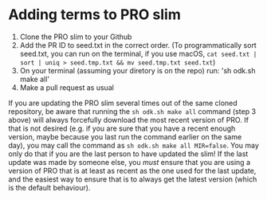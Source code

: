 # Adding terms to PRO slim 

1. Clone the PRO slim to your Github
2. Add the PR ID to seed.txt in the correct order. (To programmatically sort seed.txt, you can run on the terminal, if you use macOS, `cat seed.txt | sort | uniq > seed.tmp.txt && mv seed.tmp.txt seed.txt`)
3. On your terminal (assuming your diretory is on the repo) run: 'sh odk.sh make all'
4. Make a pull request as usual

If you are updating the PRO slim several times out of the same cloned
repository, be aware that running the `sh odk.sh make all` command (step
3 above) will always forcefully download the most recent version of PRO.
If that is not desired (e.g. if you are sure that you have a recent
enough version, maybe because you last run the command earlier on the
same day), you may call the command as `sh odk.sh make all MIR=false`.
You may only do that if you are the last person to have updated the
slim! If the last update was made by someone else, you _must_ ensure
that you are using a version of PRO that is at least as recent as the
one used for the last update, and the easiest way to ensure that is to
always get the latest version (which is the default behaviour).
